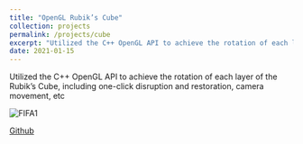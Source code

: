 ```yaml
---
title: "OpenGL Rubik’s Cube"
collection: projects
permalink: /projects/cube
excerpt: "Utilized the C++ OpenGL API to achieve the rotation of each layer of the Rubik’s Cube, including one-click disruption and restoration, camera movement, etc <br/><img src='/images/cube.png'>"
date: 2021-01-15
---
```


Utilized the C++ OpenGL API to achieve the rotation of each layer of the Rubik’s Cube, including one-click disruption and restoration, camera movement, etc

![FIFA1](http://jinjinhe2001.github.io/images/cube.png)

[Github](https://github.com/jinjinhe2001/Opengl-MagicCube)
